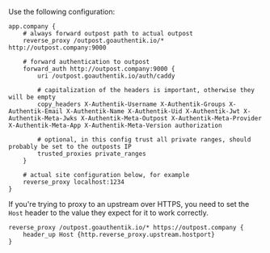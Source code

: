 Use the following configuration:

```
app.company {
    # always forward outpost path to actual outpost
    reverse_proxy /outpost.goauthentik.io/* http://outpost.company:9000

    # forward authentication to outpost
    forward_auth http://outpost.company:9000 {
        uri /outpost.goauthentik.io/auth/caddy

        # capitalization of the headers is important, otherwise they will be empty
        copy_headers X-Authentik-Username X-Authentik-Groups X-Authentik-Email X-Authentik-Name X-Authentik-Uid X-Authentik-Jwt X-Authentik-Meta-Jwks X-Authentik-Meta-Outpost X-Authentik-Meta-Provider X-Authentik-Meta-App X-Authentik-Meta-Version authorization

        # optional, in this config trust all private ranges, should probably be set to the outposts IP
        trusted_proxies private_ranges
    }

    # actual site configuration below, for example
    reverse_proxy localhost:1234
}
```

If you're trying to proxy to an upstream over HTTPS, you need to set the `Host` header to the value they expect for it to work correctly.

```
reverse_proxy /outpost.goauthentik.io/* https://outpost.company {
    header_up Host {http.reverse_proxy.upstream.hostport}
}
```
